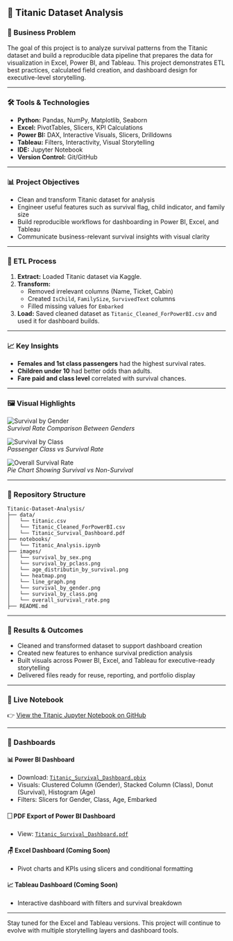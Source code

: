 ## 🚢 Titanic Dataset Analysis

### 🧩 Business Problem
The goal of this project is to analyze survival patterns from the Titanic dataset and build a reproducible data pipeline that prepares the data for visualization in Excel, Power BI, and Tableau. This project demonstrates ETL best practices, calculated field creation, and dashboard design for executive-level storytelling.

---

### 🛠️ Tools & Technologies
- **Python:** Pandas, NumPy, Matplotlib, Seaborn
- **Excel:** PivotTables, Slicers, KPI Calculations
- **Power BI:** DAX, Interactive Visuals, Slicers, Drilldowns
- **Tableau:** Filters, Interactivity, Visual Storytelling
- **IDE:** Jupyter Notebook
- **Version Control:** Git/GitHub

---

### 📊 Project Objectives
- Clean and transform Titanic dataset for analysis
- Engineer useful features such as survival flag, child indicator, and family size
- Build reproducible workflows for dashboarding in Power BI, Excel, and Tableau
- Communicate business-relevant survival insights with visual clarity

---

### 🔁 ETL Process
1. **Extract:** Loaded Titanic dataset via Kaggle.
2. **Transform:**
   - Removed irrelevant columns (Name, Ticket, Cabin)
   - Created `IsChild`, `FamilySize`, `SurvivedText` columns
   - Filled missing values for `Embarked`
3. **Load:** Saved cleaned dataset as `Titanic_Cleaned_ForPowerBI.csv` and used it for dashboard builds.

---

### 📈 Key Insights
- **Females and 1st class passengers** had the highest survival rates.
- **Children under 10** had better odds than adults.
- **Fare paid and class level** correlated with survival chances.

---

### 🖼️ Visual Highlights
![Survival by Gender](images/survival_by_gender.png)  
*Survival Rate Comparison Between Genders*

![Survival by Class](images/survival_by_class.png)  
*Passenger Class vs Survival Rate*

![Overall Survival Rate](images/overall_survival_rate.png)  
*Pie Chart Showing Survival vs Non-Survival*

---

### 📂 Repository Structure
```
Titanic-Dataset-Analysis/
├── data/
│   └── titanic.csv
│   └── Titanic_Cleaned_ForPowerBI.csv
│   └── Titanic_Survival_Dashboard.pdf
├── notebooks/
│   └── Titanic_Analysis.ipynb
├── images/
│   └── survival_by_sex.png
│   └── survival_by_pclass.png
│   └── age_distributin_by_survival.png
│   └── heatmap.png
│   └── line_graph.png
│   └── survival_by_gender.png
│   └── survival_by_class.png
│   └── overall_survival_rate.png
├── README.md
```

---

### 📌 Results & Outcomes
- Cleaned and transformed dataset to support dashboard creation
- Created new features to enhance survival prediction analysis
- Built visuals across Power BI, Excel, and Tableau for executive-ready storytelling
- Delivered files ready for reuse, reporting, and portfolio display

---

### 🔗 Live Notebook
👉 [View the Titanic Jupyter Notebook on GitHub](https://github.com/YSayaovong/Titanic-Dataset-Analysis)

---

### 📅 Dashboards

#### 📊 Power BI Dashboard
- Download: [`Titanic_Survival_Dashboard.pbix`](https://github.com/YSayaovong/Titanic-Dataset-Analysis/blob/main/data/Titanic_Survival_Dashboard.pbix)
- Visuals: Clustered Column (Gender), Stacked Column (Class), Donut (Survival), Histogram (Age)
- Filters: Slicers for Gender, Class, Age, Embarked

#### 🗌 PDF Export of Power BI Dashboard
- View: [`Titanic_Survival_Dashboard.pdf`](https://github.com/YSayaovong/Titanic-Dataset-Analysis/blob/main/data/Titanic_Survival_Dashboard.pdf)

#### 🪑 Excel Dashboard (Coming Soon)
- Pivot charts and KPIs using slicers and conditional formatting

#### 📈 Tableau Dashboard (Coming Soon)
- Interactive dashboard with filters and survival breakdown

---

Stay tuned for the Excel and Tableau versions. This project will continue to evolve with multiple storytelling layers and dashboard tools.
